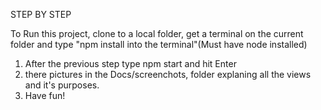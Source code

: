 
STEP BY STEP


To Run this project, clone to a local folder, get a terminal on the current folder and type "npm install into the terminal"(Must have node installed)

1) After the previous step type npm start and hit Enter
2) there pictures in the Docs/screenchots, folder explaning all the views and it's purposes.
3) Have fun!


